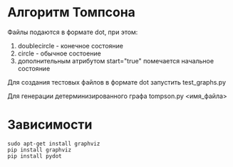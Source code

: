 # Алгоритм Томпсона

Файлы подаются в формате dot, при этом:
1. doublecircle - конечное состояние
2. circle - обычное состоение
3. дополнительным атрибутом start="true" помечается начальное состояние

Для создания тестовых файлов в формате dot запустить test_graphs.py

Для генерации детерминизированного графа tompson.py \<имя_файла\>

# Зависимости
    sudo apt-get install graphviz
    pip install graphviz
    pip install pydot
